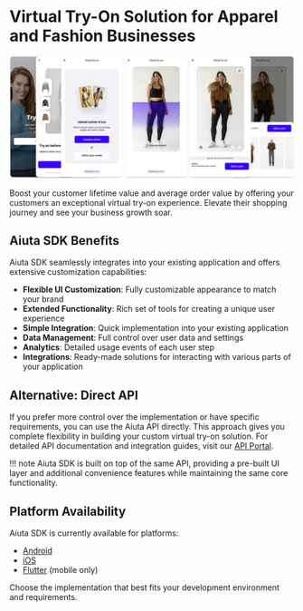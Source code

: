 # Virtual Try-On Solution for Apparel and Fashion Businesses

![About Virtual Try-On](media/about.png)

Boost your customer lifetime value and average order value by offering your customers an exceptional virtual try-on experience. Elevate their shopping journey and see your business growth soar.

## Aiuta SDK Benefits

Aiuta SDK seamlessly integrates into your existing application and offers extensive customization capabilities:

- **Flexible UI Customization**: Fully customizable appearance to match your brand
- **Extended Functionality**: Rich set of tools for creating a unique user experience
- **Simple Integration**: Quick implementation into your existing application
- **Data Management**: Full control over user data and settings
- **Analytics**: Detailed usage events of each user step
- **Integrations**: Ready-made solutions for interacting with various parts of your application

## Alternative: Direct API

If you prefer more control over the implementation or have specific requirements, you can use the Aiuta API directly. This approach gives you complete flexibility in building your custom virtual try-on solution. For detailed API documentation and integration guides, visit our [API Portal](https://developer.aiuta.com/products/digital-try-on/documentation).

!!! note 
    Aiuta SDK is built on top of the same API, providing a pre-built UI layer and additional convenience features while maintaining the same core functionality.

## Platform Availability

Aiuta SDK is currently available for platforms:

* [Android](android/aiuta/get-started.md)
* [iOS](ios/overview.md)
* [Flutter](flutter/overview.md) (mobile only)

Choose the implementation that best fits your development environment and requirements.


